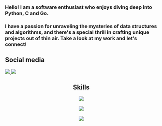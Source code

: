 ### Hello! I am a software enthusiast who enjoys diving deep into Python, C and Go. 
### I have a passion for unraveling the mysteries of data structures and algorithms, and there's a special thrill in crafting unique projects out of thin air. Take a look at my work and let's connect!

<div>
  <h2>Social media</h2>
  <div>
    <a href="https://www.linkedin.com/in/ar073/" target="_blank">
     <img src="https://skillicons.dev/icons?i=linkedin&perline=1" />
    </a>
    <a href="https://twitter.com/DrQuic" target="_blank">
     <img src="https://skillicons.dev/icons?i=twitter&perline=1" />
    </a>
  </div>
</div>
<div>
<div align="center">
    <h2 align="center">Skills</h2>
    <img src="https://skillicons.dev/icons?i=c,go,python,bash,ts,nodejs,docker,mongodb,redis,postgres,jenkins,rabbitmq,kafka,kubernetes,linux,git,nginx&perline=5" />
</div>
</br>
<div>
  <div align="center">
    <img src="https://github-readme-stats.vercel.app/api?username=DrQuic&show_icons=true&theme=tokyonight" />
  </div>

  </br>

  <div align="center">
    <img src="https://github-readme-stats.vercel.app/api/top-langs?username=DrQuic&show_icons=true&theme=tokyonight&title_color=ffffff&text_color=ffffff&locale=en" />
  </div>

</div>

